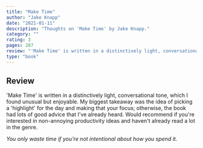 ```yaml
---
title: "Make Time"
author: "Jake Knapp"
date: "2021-01-11"
description: "Thoughts on 'Make Time' by Jake Knapp."
category: ""
rating: 3
pages: 287
review: "'Make Time' is written in a distinctively light, conversational tone, which I found unusual but enjoyable. My biggest takeaway was the idea of picking a 'highlight' for the day and making that your focus; otherwise, the book had lots of good advice that I've already heard. Would recommend if you're interested in non-annoying productivity ideas and haven't already read a lot in the genre.<br/><br/><i>You only waste time if you’re not intentional about how you spend it.</i>"
type: "book"
---
```


## Review

'Make Time' is written in a distinctively light, conversational tone, which I found unusual but enjoyable. My biggest takeaway was the idea of picking a 'highlight' for the day and making that your focus; otherwise, the book had lots of good advice that I've already heard. Would recommend if you're interested in non-annoying productivity ideas and haven't already read a lot in the genre.

_You only waste time if you’re not intentional about how you spend it._

